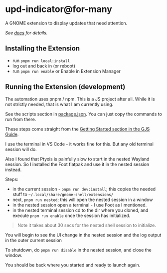 # upd-indicator@for-many

A GNOME extension to display updates that need attention.

_See [docs](../docs/README.md) for details._

## Installing the Extension

- run `pnpm run local:install`
- log out and back in (or reboot)
- run `pnpm run enable` or Enable in Extension Manager

## Running the Extension (development)

The automation uses pnpm / npm. This is a JS project after all. While it is not strictly needed, that is what I am currently using.

See the scripts section in [package.json](../package.json). You can just copy the commands to run from there.

These steps come straight from the [Getting Started section in the GJS Guide](https://gjs.guide/extensions/development/creating.html#wayland-sessions).

I use the terminal in VS Code - it works fine for this. But any old terminal session will do.

Also I found that Ptyxis is painfully slow to start in the nested Wayland session. So I installed the Foot flatpak and use it in the nested session instead.

Steps:

- in the current session - `pnpm run dev:install`; this copies the needed stuff to `~/.local/share/gnome-shell/extensions/`
- next, `pnpm run nested`; this will open the nested session in a window
- in the nested session open a terminal - I use Foot as I mentioned.
- in the nested terminal session cd to the dir where you cloned, and execute `pnpm run enable` once the session has initialized.

> Note it takes about 30 secs for the nested shell session to initialize.

You will begin to see the UI change in the nested session and the log output in the outer current session

To shutdown, do `pnpm run disable` in the nested session, and close the window.

You should be back where you started and ready to launch again.
